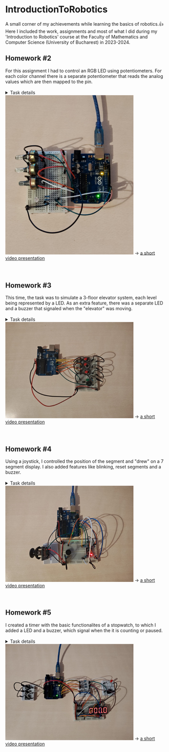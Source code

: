 # IntroductionToRobotics
A small corner of my achievements while learning the basics of robotics.👍<br>
Here I included the work, assignments and most of what I did during my 'Introduction to Robotics' course at the Faculty of Mathematics and Computer Science (University of Bucharest) in 2023-2024.

<h2>Homework #2</h2>
For this assignment I had to control an RGB LED using potentiometers. For each color channel there is a separate potentiometer that reads the analog values which are then mapped to the pin.<br><br>

<details>
<summary>Task details</summary>
Use a separate potentiometer for controlling each color of the RGB LED: Red, Green, and Blue.<br>
You need to read the potentiometer’s value and then write a mapped value to the LED pins.<br>
<br>
</details>

<img src="Assignments/Homework%202/Circuit_Picture.jpeg" width=400>
-> <a href="https://youtu.be/DwxRwo3IJ7w">a short video presentation</a>
<br><br><br>

<h2>Homework #3</h2>
This time, the task was to simulate a 3-floor elevator system, each level being represented by a LED. As an extra feature, there was a separate LED and a buzzer that signaled when the "elevator" was moving.<br><br>

<details>
<summary>Task details</summary>
This assignment simulates a 3-floor elevator control system using LEDs, buttons, and a buzzer.<br>
Each of the 3 LEDs represents one of the floors and the buttons represents the call buttons.<br>
An extra LED is used to show the elevator's current state (stationary or moving)<br>
The buzzer sounds briefly when arriving at the desired floor or when "doors are closing"<br>
The buttons are implemented with debounce to avoid unintentional repeated button presses.<br>
<br>
</details>


<img src="Assignments/Homework%203/Circuit_picture.jpeg" width=400>
-> <a href="https://youtu.be/ZlxJcPpUzy4">a short video presentation</a>
<br><br><br>

<h2>Homework #4</h2>
Using a joystick, I controlled the position of the segment and "drew" on a 7 segment display. I also added features like blinking, reset segments and a buzzer.<br><br>

<details>
<summary>Task details</summary>
Use the joystick to control the position of the segment and ”draw” on the display. The movement between segments should be natural, meaning they should jump from the current position only to neighbors.<br>
The initial position is on the DP and the current position always blinks.<br>
Short pressing the button turns the segment ON/OFF, Long pressing the button resets the entire display.<br>
<br>
</details>

<img src="Assignments/Homework%204/Circuit_Picture.jpeg" width=400>
-> <a href="https://youtu.be/MCEp_N6Ddfg">a short video presentation</a>
<br><br><br>

<h2>Homework #5</h2>
I created a timer with the basic functionalites of a stopwatch, to which I added a LED and a buzzer, which signal when the it is counting or paused.<br><br>

<details>
<summary>Task details</summary>
Using the 4 digit 7 segment display and 3 buttons, implement a stopwatch timer that counts in 10ths of a second and has a save lap functionality.<br>
The starting value should be ”000.0” and the buttons should have the following functionalities:<br>
(1) start/pause<br>
(2) reset time &saved laps<br>
(3) save lap & cycle through saved laps<br>
<br>
</details>

<img src="Assignments/Homework%205/Circuit_Picture.jpeg" width=400>
-> <a href="https://youtu.be/Ijw1ldbHLJo">a short video presentation</a>


